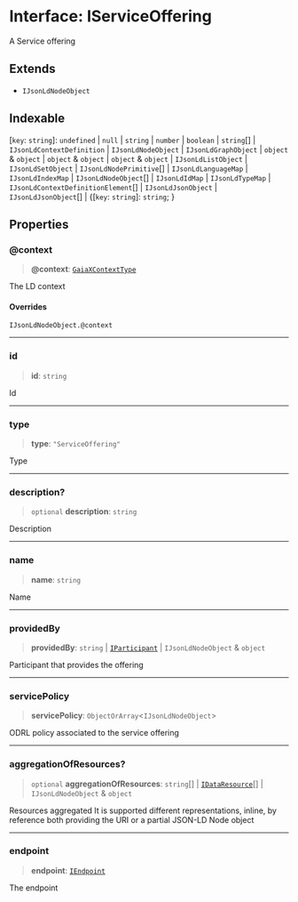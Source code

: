 # Interface: IServiceOffering

A Service offering

## Extends

- `IJsonLdNodeObject`

## Indexable

\[`key`: `string`\]: `undefined` \| `null` \| `string` \| `number` \| `boolean` \| `string`[] \| `IJsonLdContextDefinition` \| `IJsonLdNodeObject` \| `IJsonLdGraphObject` \| `object` & `object` \| `object` & `object` \| `object` & `object` \| `IJsonLdListObject` \| `IJsonLdSetObject` \| `IJsonLdNodePrimitive`[] \| `IJsonLdLanguageMap` \| `IJsonLdIndexMap` \| `IJsonLdNodeObject`[] \| `IJsonLdIdMap` \| `IJsonLdTypeMap` \| `IJsonLdContextDefinitionElement`[] \| `IJsonLdJsonObject` \| `IJsonLdJsonObject`[] \| \{[`key`: `string`]: `string`; \}

## Properties

### @context

> **@context**: [`GaiaXContextType`](../type-aliases/GaiaXContextType.md)

The LD context

#### Overrides

`IJsonLdNodeObject.@context`

***

### id

> **id**: `string`

Id

***

### type

> **type**: `"ServiceOffering"`

Type

***

### description?

> `optional` **description**: `string`

Description

***

### name

> **name**: `string`

Name

***

### providedBy

> **providedBy**: `string` \| [`IParticipant`](IParticipant.md) \| `IJsonLdNodeObject` & `object`

Participant that provides the offering

***

### servicePolicy

> **servicePolicy**: `ObjectOrArray`\<`IJsonLdNodeObject`\>

ODRL policy associated to the service offering

***

### aggregationOfResources?

> `optional` **aggregationOfResources**: `string`[] \| [`IDataResource`](IDataResource.md)[] \| `IJsonLdNodeObject` & `object`

Resources aggregated
It is supported different representations, inline,
by reference both providing the URI or a partial JSON-LD Node object

***

### endpoint

> **endpoint**: [`IEndpoint`](IEndpoint.md)

The endpoint
